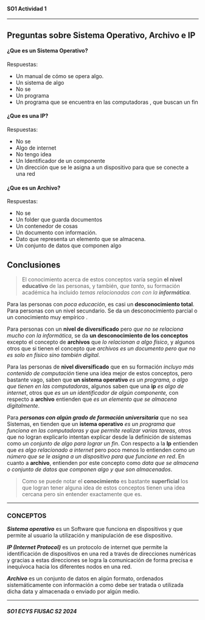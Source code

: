 #### SO1 Actividad 1
***
  
## Preguntas sobre Sistema Operativo, Archivo e IP 

#### ¿Que es un Sistema Operativo?

Respuestas:  

- Un  manual de cómo se opera algo.  
- Un  sistema de algo  
- No se  
- Un programa    
- Un programa que se encuentra  en las computadoras , que buscan un fin

#### ¿Que es una IP?  
Respuestas:  
- No se  
- Algo de internet  
- No tengo idea  
- Un Identificador de un componente  
- Un dirección que se le asigna a un dispositivo para que se conecte a una red  

#### ¿Que es un Archivo?
Respuestas:
- No se 
- Un folder que guarda documentos  
- Un contenedor de cosas 
- Un documento con información.  
- Dato que representa un elemento que se almacena.  
- Un conjunto de datos que componen algo  

## Conclusiones

>El conocimiento acerca de estos conceptos varía según __el nivel educativo__ de las personas, y también, _que tanto_, su formación académica ha incluido  _temas relacionadas con con la **informática**_.  

Para las personas con _poca educación_, es casi un __desconocimiento total__. Para personas con un nivel secundario.  Se da un desconocimiento parcial  o un conocimiento  muy empírico .  

Para personas con un __nivel de diversificado__ pero _que no  se relaciona mucho con la informática_, se da __un desconocimiento de los conceptos__ excepto el concepto de **archivos** que _lo relacionan a algo físico_, y algunos otros que si tienen el concepto  que _archivos es un documento pero que no es solo en físico sino también digital_.  

Para las personas  de __nivel diversificado__ que  en su  formación  _incluyo más contenido  de computación_   tiene una idea mejor de estos conceptos, pero bastante vago, saben que __un sistema operativo__  _es un programa, o algo que tienen en las computadoras_,  algunos saben que una __ip__ _es algo de internet_, otros que _es un un identificador de algún componente,_  con respecto a __archivo__ entienden que _es un elemento que se almacena digitalmente_.  

Para ***personas con algún grado de formación universitaria*** que no sea Sistemas, en tienden que un __istema operativo__ _es un programa que funciona en las computadoras y que permite realizar varias tareas_, otros que no logran explicarlo intentan explicar desde la definición de sistemas como _un conjunto de algo para lograr un fin_.  Con respecto a la __Ip__ entienden que _es algo relacionado a internet_  pero  poco menos  lo entienden como _un número que se le asigna a un dispositivo para que funcione en red_.  En  cuanto a __archivo__, entienden por este concepto como  _data  que se almacena  o conjunto de datos que componen algo y que son almacenados_.

>Como se puede notar el **conocimiento** es bastante **superficial** los que logran tener alguna idea de estos conceptos   tienen una idea cercana pero sin entender exactamente que es. 

---

### CONCEPTOS 

***Sistema operativo*** es un Software que funciona en dispositivos y que permite al usuario la utilización y manipulación de ese dispositivo.

***IP (Internet Protocol)*** es un protocolo de internet que permite la identificación de dispositivos en una red a través de direcciones numéricas y  gracias a estas direcciones se logra la comunicación de forma  precisa e inequívoca hacia los diferentes nodos en una red.  

***Archivo*** es un conjunto de datos  en algún formato, ordenados sistemáticamente con información a como debe ser tratada o utilizada dicha data y almacenada o enviado por algún medio.

___

 

##### _SO1 ECYS FIUSAC S2 2024_




